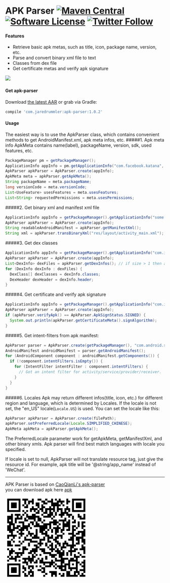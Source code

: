 # APK Parser [![Maven Central](https://maven-badges.herokuapp.com/maven-central/com.jaredrummler/apk-parser/badge.svg)](https://maven-badges.herokuapp.com/maven-central/com.jaredrummler/apk-parser) [![Software License](https://img.shields.io/badge/license-BSD%203%20Clause-blue.svg)](LICENSE.txt) [![Twitter Follow](https://img.shields.io/twitter/follow/jrummy16.svg?style=social)](https://twitter.com/jrummy16)

#### Features
* Retrieve basic apk metas, such as title, icon, package name, version, etc.
* Parse and convert binary xml file to text 
* Classes from dex file
* Get certificate metas and verify apk signature

![](sample/graphics/apk_parser_sample.png)

#### Get apk-parser
Download [the latest AAR](https://repo1.maven.org/maven2/com/jaredrummler/apk-parser/1.0.2/apk-parser-1.0.2.aar) or grab via Gradle:

```groovy
compile 'com.jaredrummler:apk-parser:1.0.2'
```

#### Usage
The easiest way is to use the ApkParser class, which contains convenient methods to get AndroidManifest.xml, apk meta infos, etc.
#####1. Apk meta info
ApkMeta contains name(label), packageName, version, sdk, used features, etc.
```java
PackageManager pm = getPackageManager();
ApplicationInfo appInfo = pm.getApplicationInfo("com.facebook.katana", 0);
ApkParser apkParser = ApkParser.create(appInfo);
ApkMeta meta = apkParser.getApkMeta();
String packageName = meta.packageName;
long versionCode = meta.versionCode;
List<UseFeature> usesFeatures = meta.usesFeatures;
List<String> requestedPermissions = meta.usesPermissions;
```
#####2. Get binary xml and manifest xml file
```java
ApplicationInfo appInfo = getPackageManager().getApplicationInfo("some.package.name", 0);
ApkParser apkParser = ApkParser.create(appInfo);
String readableAndroidManifest = apkParser.getManifestXml();
String xml = apkParser.transBinaryXml("res/layout/activity_main.xml");
```
#####3. Get dex classes
```java
ApplicationInfo appInfo = getPackageManager().getApplicationInfo("com.instagram.android", 0);
ApkParser apkParser = ApkParser.create(appInfo);
List<DexInfo> dexFiles = apkParser.getDexInfos(); // if size > 1 then app is using multidex
for (DexInfo dexInfo : dexFiles) {
  DexClass[] dexClasses = dexInfo.classes;
  DexHeader dexHeader = dexInfo.header;
}
```

#####4. Get certificate and verify apk signature
```java
ApplicationInfo appInfo = getPackageManager().getApplicationInfo("com.instagram.android", 0);
ApkParser apkParser = ApkParser.create(appInfo);
if (apkParser.verifyApk() == ApkParser.ApkSignStatus.SIGNED) {
  System.out.println(apkParser.getCertificateMeta().signAlgorithm);
}
```

#####5. Get intent-filters from apk manifest:
```java
ApkParser parser = ApkParser.create(getPackageManager(), "com.android.settings");
AndroidManifest androidManifest = parser.getAndroidManifest();
for (AndroidComponent component : androidManifest.getComponents()) {
  if (!component.intentFilters.isEmpty()) {
    for (IntentFilter intentFilter : component.intentFilters) {
      // Got an intent filter for activity/service/provider/receiver.
    }
  }
}
```

#####6. Locales
Apk may return different infos(title, icon, etc.) for different region and language, which is 
determined by Locales.
If the locale is not set, the "en_US" locale(<code>Locale.US</code>) is used. You can set the 
locale like this:
```java
ApkParser apkParser = ApkParser.create(filePath);
apkParser.setPreferredLocale(Locale.SIMPLIFIED_CHINESE);
ApkMeta apkMeta = apkParser.getApkMeta();
```
The PreferredLocale parameter work for getApkMeta, getManifestXml, and other binary xmls.
Apk parser will find best match languages with locale you specified.

If locale is set to null, ApkParser will not translate resource tag, just give the resource id.
For example, apk title will be '@string/app_name' instead of 'WeChat'.

___

APK Parser is based on [CaoQianLi's apk-parser](https://github.com/CaoQianLi/apk-parser)  
you can download apk here [apk](https://github.com/weiyitai/APKParser/releases)

![](https://github.com/weiyitai/APKParser/blob/master/sample/1548591092.png)
